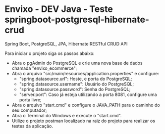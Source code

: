 # Envixo - DEV Java - Teste springboot-postgresql-hibernate-crud
Spring Boot, PostgreSQL, JPA, Hibernate RESTful CRUD API

Para iniciar o projeto siga os passos abaixo:

* Abra o pgAdmin do PostgreSQL e crie uma nova base de dados chamada "envixo_ecommerce";
* Abra o arquivo "src/main/resources/application.properties" e configure:
  * "spring.datasource.url": Hoste, e porta do PostgreSQL; 
  * "spring.datasource.username": Usuário do PostgreSQL;
  * "spring.datasource.password": Senha do PostgreSQL;
  * "server.port": Caso já esteja utilizando a porta 8081, configure uma porta livre;
* Abra o arquivo "start.cmd" e configure o JAVA_PATH para o caminho do seu computador;
* Abra o Terminal do Windows e execute o "start.cmd". 
* Utilize o projeto postman localizado na raiz do projeto para realizar os testes da aplicação.